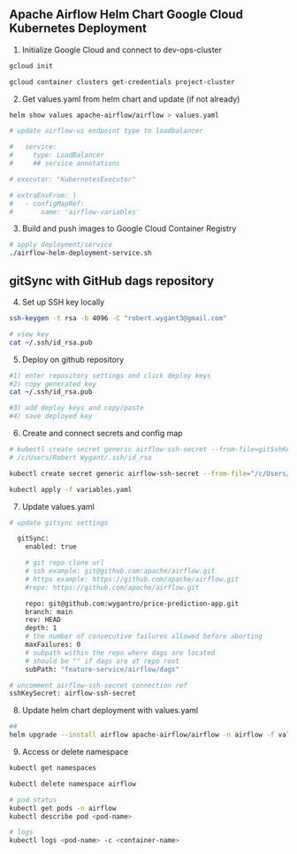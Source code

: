 ## Apache Airflow Helm Chart Google Cloud Kubernetes Deployment

1. Initialize Google Cloud and connect to dev-ops-cluster
```bash
gcloud init

gcloud container clusters get-credentials project-cluster

```


2. Get values.yaml from helm chart and update (if not already)
```bash
helm show values apache-airflow/airflow > values.yaml

# update airflow-ui endpoint type to loadbalancer

#   service:
#     type: LoadBalancer
#     ## service annotations

# executor: "KubernetesExecutor"

# extraEnvFrom: |
#   - configMapRef:
#       name: 'airflow-variables'

```


3. Build and push images to Google Cloud Container Registry
```bash
# apply deployment/service
./airflow-helm-deployment-service.sh

```


## gitSync with GitHub dags repository

4. Set up SSH key locally
```bash
ssh-keygen -t rsa -b 4096 -C "robert.wygant3@gmail.com"

# view key
cat ~/.ssh/id_rsa.pub

```


5. Deploy on github repository
```bash
#1) enter repository settings and click deploy keys
#2) copy generated key
cat ~/.ssh/id_rsa.pub

#3) add deploy keys and copy/paste
#4) save deployed key

```


6. Create and connect secrets and config map
```bash
# kubectl create secret generic airflow-ssh-secret --from-file=gitSshKey=id_rsa -n airflow
# /c/Users/Robert Wygant/.ssh/id_rsa

kubectl create secret generic airflow-ssh-secret --from-file="/c/Users/Robert Wygant/.ssh/id_rsa" -n airflow

kubectl apply -f variables.yaml
```


7. Update values.yaml
```bash
# update gitsync settings

  gitSync:
    enabled: true

    # git repo clone url
    # ssh example: git@github.com:apache/airflow.git
    # https example: https://github.com/apache/airflow.git
    #repo: https://github.com/apache/airflow.git

    repo: git@github.com:wygantro/price-prediction-app.git
    branch: main
    rev: HEAD
    depth: 1
    # the number of consecutive failures allowed before aborting
    maxFailures: 0
    # subpath within the repo where dags are located
    # should be "" if dags are at repo root
    subPath: "feature-service/airflow/dags"

# uncomment airflow-ssh-secret connection ref
sshKeySecret: airflow-ssh-secret

```


8. Update helm chart deployment with values.yaml
```bash
## 
helm upgrade --install airflow apache-airflow/airflow -n airflow -f values.yaml --debug
```


9. Access or delete namespace
```bash
kubectl get namespaces

kubectl delete namespace airflow

# pod status
kubectl get pods -n airflow
kubectl describe pod <pod-name>

# logs
kubectl logs <pod-name> -c <container-name>

```